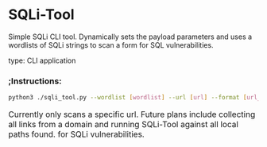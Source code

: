 <style>
  #1{
    text-decoration:italic;
  }
  #2{
    text-decoration:italic;
    font-size:12pt;
</style>


<h1>SQLi-Tool</h1>
Simple SQLi CLI tool. Dynamically sets the payload parameters and uses a wordlists of SQLi strings to scan a form for SQL vulnerabilities.

<p style="text-decoration:italic;">type: CLI application</p>

<h3>;Instructions:</h3>

```sh
python3 ./sqli_tool.py --wordlist [wordlist] --url [url] --format [url_encoded/json] --timeout [integer] --sleep [float]
```

<p style="text-decoration:italic; font-size:12pt;">Currently only scans a specific url. Future plans include collecting all links from a domain and running SQLi-Tool against all local paths found. for SQLi vulnerabilities.</p>
